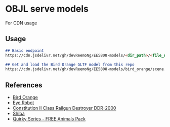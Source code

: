 # OBJL serve models
For CDN usage

## Usage
```md
## Basic endpoint
https://cdn.jsdelivr.net/gh/devReemoNg/EE5808-models/<dir_path>/<file_name>

## Get and load the Bird Orange GLTF model from this repo
https://cdn.jsdelivr.net/gh/devReemoNg/EE5808-models/bird_orange/scene.gltf
```

## References
- [Bird Orange](https://sketchfab.com/3d-models/bird-orange-0d31748606c2499fb652c0c1052b7cfa)
- [Eye Robot](https://sketchfab.com/3d-models/eye-robot-0f62aedb1f564133b259b1dd02297673)
- [Constitution II Class Railgun Destroyer DDR-2000](https://sketchfab.com/3d-models/constitution-ii-class-railgun-destroyer-ddr-2000-3b04b0a0dc1244d28d99382f7d33d54e)
- [Shiba](https://sketchfab.com/3d-models/shiba-faef9fe5ace445e7b2989d1c1ece361c)
- [Quirky Series - FREE Animals Pack](https://sketchfab.com/3d-models/quirky-series-free-animals-pack-19e91ef86cd0448f9cbb5d6c538dade2)
